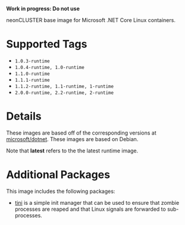 **Work in progress: Do not use**

neonCLUSTER base image for Microsoft .NET Core Linux containers.

# Supported Tags

* `1.0.3-runtime`
* `1.0.4-runtime, 1.0-runtime`
* `1.1.0-runtime`
* `1.1.1-runtime`
* `1.1.2-runtime, 1.1-runtime, 1-runtime`
* `2.0.0-runtime, 2.2-runtime, 2-runtime`

# Details

These images are based off of the corresponding versions at [microsoft/dotnet](https://hub.docker.com/r/microsoft/dotnet/).  These images are based on Debian.

Note that **latest** refers to the the latest runtime image.

# Additional Packages

This image includes the following packages:

* [tini](https://github.com/krallin/tini) is a simple init manager that can be used to ensure that zombie processes are reaped and that Linux signals are forwarded to sub-processes.
